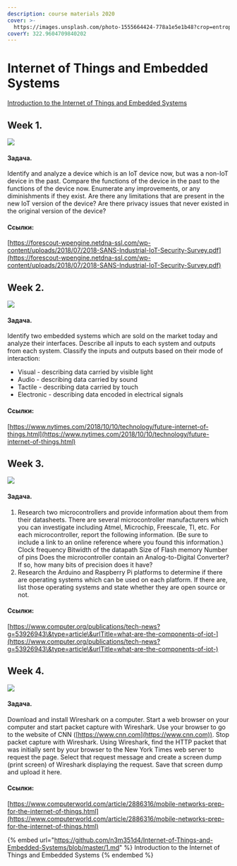 ```yaml
---
description: course materials 2020
cover: >-
  https://images.unsplash.com/photo-1555664424-778a1e5e1b48?crop=entropy&cs=srgb&fm=jpg&ixid=MnwxOTcwMjR8MHwxfHNlYXJjaHw3fHxpb3R8ZW58MHx8fHwxNjM2Mzk0Mjc0&ixlib=rb-1.2.1&q=85
coverY: 322.9604709840202
---
```


# Internet of Things and Embedded Systems

[Introduction to the Internet of Things and Embedded Systems](https://telegra.ph/Introduction-to-the-Internet-of-Things-and-Embedded-Systems-spojlery-07-10)

## **Week 1.**&#x20;

![](https://camo.githubusercontent.com/15e401839ef2501858121f9ff324aaa8988905df818aa6f398c50caf823a9e61/68747470733a2f2f74656c656772612e70682f66696c652f6131333664353138623933303639663664373137352e706e67)

#### Задача.

Identify and analyze a device which is an IoT device now, but was a non-IoT device in the past. Compare the functions of the device in the past to the functions of the device now. Enumerate any improvements, or any diminishments if they exist. Are there any limitations that are present in the new IoT version of the device? Are there privacy issues that never existed in the original version of the device?

#### Ссылки:

[https://forescout-wpengine.netdna-ssl.com/wp-content/uploads/2018/07/2018-SANS-Industrial-IoT-Security-Survey.pdf](https://forescout-wpengine.netdna-ssl.com/wp-content/uploads/2018/07/2018-SANS-Industrial-IoT-Security-Survey.pdf)

## **Week 2.**

![](https://camo.githubusercontent.com/2e4f069bb5db4cf5d112543477993e29b7b10607948fdc6690ed8f438a9372c8/68747470733a2f2f74656c656772612e70682f66696c652f3464376664363364643738323732336131613461302e706e67)

#### Задача.

Identify two embedded systems which are sold on the market today and analyze their interfaces. Describe all inputs to each system and outputs from each system. Classify the inputs and outputs based on their mode of interaction:

* Visual - describing data carried by visible light
* Audio - describing data carried by sound
* Tactile - describing data carried by touch
* Electronic - describing data encoded in electrical signals

#### Ссылки:

[https://www.nytimes.com/2018/10/10/technology/future-internet-of-things.html](https://www.nytimes.com/2018/10/10/technology/future-internet-of-things.html)

## **Week 3.**

![](https://camo.githubusercontent.com/765eec0525236e6fb9093522fa594bb12c6706e0813580dfdaed66b0ade1bdfb/68747470733a2f2f74656c656772612e70682f66696c652f6232333334356632646630643266623139373861622e706e67)

#### Задача.

1. Research two microcontrollers and provide information about them from their datasheets. There are several microcontroller manufacturers which you can investigate including Atmel, Microchip, Freescale, TI, etc. For each microcontroller, report the following information. (Be sure to include a link to an online reference where you found this information.) Clock frequency Bitwidth of the datapath Size of Flash memory Number of pins Does the microcontroller contain an Analog-to-Digital Converter? If so, how many bits of precision does it have?
2. Research the Arduino and Raspberry Pi platforms to determine if there are operating systems which can be used on each platform. If there are, list those operating systems and state whether they are open source or not.

#### Ссылки:

[https://www.computer.org/publications/tech-news?g=53926943\&type=article\&urlTitle=what-are-the-components-of-iot-](https://www.computer.org/publications/tech-news?g=53926943\&type=article\&urlTitle=what-are-the-components-of-iot-)

## **Week 4.**

![](https://camo.githubusercontent.com/d792dd6cc3096ef80e19b1b6217e94a1d58bf7cdcb7146c976ffc965bb6e0ebf/68747470733a2f2f74656c656772612e70682f66696c652f3030323666336333643137363562313063646266312e706e67)

#### Задача.

Download and install Wireshark on a computer. Start a web browser on your computer and start packet capture with Wireshark. Use your browser to go to the website of CNN ([https://www.cnn.com](https://www.cnn.com)). Stop packet capture with Wireshark. Using Wireshark, find the HTTP packet that was initially sent by your browser to the New York Times web server to request the page. Select that request message and create a screen dump (print screen) of Wireshark displaying the request. Save that screen dump and upload it here.

#### Ссылки:

[https://www.computerworld.com/article/2886316/mobile-networks-prep-for-the-internet-of-things.html](https://www.computerworld.com/article/2886316/mobile-networks-prep-for-the-internet-of-things.html)

{% embed url="https://github.com/n3m351d4/Internet-of-Things-and-Embedded-Systems/blob/master/1.md" %}
Introduction to the Internet of Things and Embedded Systems
{% endembed %}

